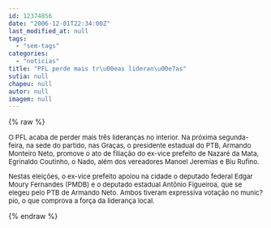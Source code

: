 ```yaml
---
id: 12374856
date: "2006-12-01T22:34:00Z"
last_modified_at: null
tags:
  - "sem-tags"
categories:
  - "noticias"
title: "PFL perde mais tr\u00eas lideran\u00e7as"
sutia: null
chapeu: null
autor: null
imagem: null
---
```

{% raw %}
<p><FONT size=2></p>
<p><P>O PFL acaba de perder mais três lideranças no interior. Na próxima segunda-feira, na sede do partido, nas Graças, o presidente estadual do PTB, Armando Monteiro Neto, promove o ato de filiação do ex-vice prefeito de Nazaré da Mata, Egrinaldo Coutinho, o Nado, além dos vereadores Manoel Jeremias e Biu Rufino.</P></p>
<p><P>Nestas eleições, o ex-vice prefeito apoiou na cidade o deputado federal Edgar Moury Fernandes (PMDB) e o deputado estadual Antônio Figueiroa, que se elegeu pelo PTB de Armando Neto. Ambos tiveram expressiva votação no munic?pio, o que comprova a força da liderança local.</P></FONT> </p>
{% endraw %}